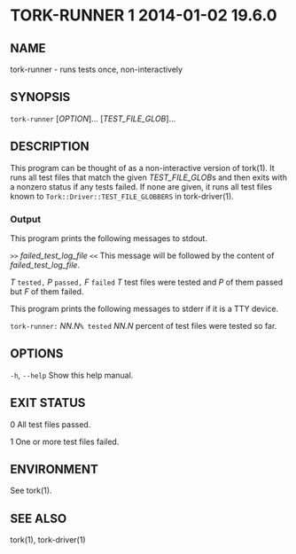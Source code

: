# TORK-RUNNER 1 2014-01-02 19.6.0

## NAME

tork-runner - runs tests once, non-interactively

## SYNOPSIS

`tork-runner` [*OPTION*]... [*TEST\_FILE\_GLOB*]...

## DESCRIPTION

This program can be thought of as a non-interactive version of tork(1).  It
runs all test files that match the given *TEST\_FILE\_GLOB*s and then exits
with a nonzero status if any tests failed.  If none are given, it runs all
test files known to `Tork::Driver::TEST_FILE_GLOBBERS` in tork-driver(1).

### Output

This program prints the following messages to stdout.

`>>` *failed\_test\_log\_file* `<<`
  This message will be followed by the content of *failed\_test\_log\_file*.

*T* `tested,` *P* `passed,` *F* `failed`
  *T* test files were tested and *P* of them passed but *F* of them failed.

This program prints the following messages to stderr if it is a TTY device.

`tork-runner:` *NN.N*`% tested`
  *NN.N* percent of test files were tested so far.

## OPTIONS

`-h`, `--help`
  Show this help manual.

## EXIT STATUS

0
  All test files passed.

1
  One or more test files failed.

## ENVIRONMENT

See tork(1).

## SEE ALSO

tork(1), tork-driver(1)